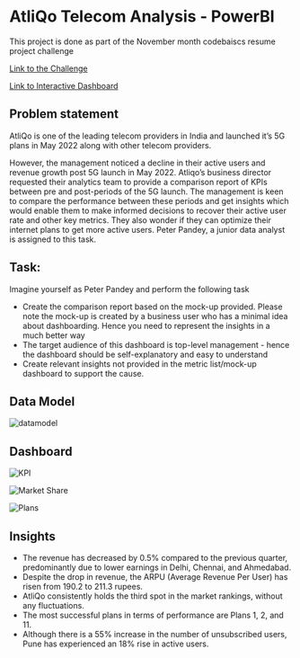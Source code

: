 # AtliQo Telecom Analysis - PowerBI

This project is done as part of the November month codebaiscs resume project challenge

[Link to the Challenge](https://codebasics.io/challenge/codebasics-resume-project-challenge)

[Link to Interactive Dashboard](https://app.powerbi.com/view?r=eyJrIjoiMWU4ODkxM2MtNjRlZC00ZjFlLWFhNGYtZGJiOTIyMmFkMTQ4IiwidCI6ImM2ZTU0OWIzLTVmNDUtNDAzMi1hYWU5LWQ0MjQ0ZGM1YjJjNCJ9)

## Problem statement

AtliQo is one of the leading telecom providers in India and launched it’s 5G plans in May 2022 along with other telecom providers.

However, the management noticed a decline in their active users and revenue growth post 5G launch in May 2022. Atliqo’s business director requested their analytics team to provide a comparison report of KPIs between pre and post-periods of the 5G launch. The management is keen to compare the performance between these periods and get insights which would enable them to make informed decisions to recover their active user rate and other key metrics. They also wonder if they can optimize their internet plans to get more active users. Peter Pandey, a junior data analyst is assigned to this task.

## Task:

Imagine yourself as Peter Pandey and perform the following task

- Create the comparison report based on the mock-up provided. Please note the mock-up is created by a business user who has a minimal idea about dashboarding. Hence you need to represent the insights in a much better way
- The target audience of this dashboard is top-level management - hence the dashboard should be self-explanatory and easy to understand
- Create relevant insights not provided in the metric list/mock-up dashboard to support the cause.

## Data Model

![datamodel](https://github.com/Nitha-SKumar/AtliQo-Telecom-Analysis-Power-BI/blob/main/Dashboard/data%20model.PNG)

## Dashboard
![KPI](https://github.com/Nitha-SKumar/AtliQo-Telecom-Analysis-Power-BI/blob/main/Dashboard/KPI.PNG)

![Market Share](https://github.com/Nitha-SKumar/AtliQo-Telecom-Analysis-Power-BI/blob/main/Dashboard/Market%20share.PNG)

![Plans](https://github.com/Nitha-SKumar/AtliQo-Telecom-Analysis-Power-BI/blob/main/Dashboard/Plans.PNG)

## Insights

- The revenue has decreased by 0.5% compared to the previous quarter, predominantly due to lower earnings in Delhi, Chennai, and Ahmedabad.
- Despite the drop in revenue, the ARPU (Average Revenue Per User) has risen from 190.2 to 211.3 rupees.
- AtliQo consistently holds the third spot in the market rankings, without any fluctuations.
- The most successful plans in terms of performance are Plans 1, 2, and 11.
- Although there is a 55% increase in the number of unsubscribed users, Pune has experienced an 18% rise in active users.







